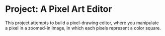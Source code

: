 # Project: A Pixel Art Editor
This project attempts to build a pixel-drawing editor, where you manipulate
a pixel in a zoomed-in image, in which each pixels represent a color square.
